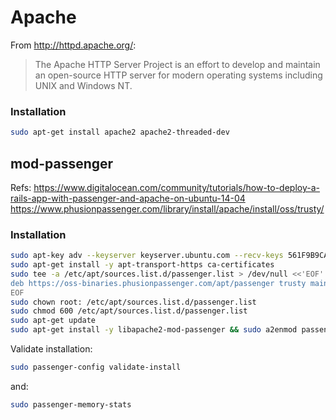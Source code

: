 # Apache

From http://httpd.apache.org/:

> The Apache HTTP Server Project is an effort to develop and maintain an open-source HTTP server for modern operating systems including UNIX and Windows NT.

### Installation
```bash
sudo apt-get install apache2 apache2-threaded-dev
```

## mod-passenger

Refs:
https://www.digitalocean.com/community/tutorials/how-to-deploy-a-rails-app-with-passenger-and-apache-on-ubuntu-14-04
https://www.phusionpassenger.com/library/install/apache/install/oss/trusty/

### Installation

```bash
sudo apt-key adv --keyserver keyserver.ubuntu.com --recv-keys 561F9B9CAC40B2F7
sudo apt-get install -y apt-transport-https ca-certificates
sudo tee -a /etc/apt/sources.list.d/passenger.list > /dev/null <<'EOF'
deb https://oss-binaries.phusionpassenger.com/apt/passenger trusty main
EOF
sudo chown root: /etc/apt/sources.list.d/passenger.list
sudo chmod 600 /etc/apt/sources.list.d/passenger.list
sudo apt-get update
sudo apt-get install -y libapache2-mod-passenger && sudo a2enmod passenger && sudo apache2ctl restart
```

Validate installation:
```bash
sudo passenger-config validate-install
```
and:
```bash
sudo passenger-memory-stats
```
